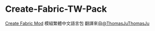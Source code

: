 # Create-Fabric-TW-Pack
[Create Fabric Mod](https://github.com/Fabricators-of-Create/Create)
模組繁體中文語言包
翻譯來自[@ThomasJuThomasJu](https://github.com/Creators-of-Create/Create/pull/3580/commits/d693ca886a799553126e78c327624685ae2683b1)
